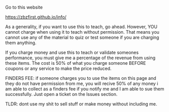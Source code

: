 Go to this website

https://zbzfirst.github.io/info/

As a generality, if you want to use this to teach, go ahead. However, YOU cannot charge when using it to teach without permission. That means you cannot use any of the material to quiz or test someone if you are charging them anything.

If you charge money and use this to teach or validate someones performance, you must give me a percentage of the revenue from using these items. The cost is 50% of what you charge someone BEFORE coupons or any service to make the price reduced. 

FINDERS FEE:
if someone charges you to use the items on this page and they do not have permission from me, you will recive 50% of any money i am able to collect as a finders fee if you notify me and I am able to sue them successfully. Just open a ticket on the Issues section.

TLDR: dont use my shit to sell stuff or make money without including me.
